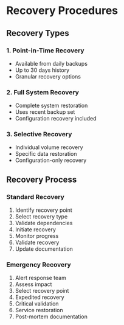 # Recovery Procedures

## Recovery Types

### 1. Point-in-Time Recovery
- Available from daily backups
- Up to 30 days history
- Granular recovery options

### 2. Full System Recovery
- Complete system restoration
- Uses recent backup set
- Configuration recovery included

### 3. Selective Recovery
- Individual volume recovery
- Specific data restoration
- Configuration-only recovery

## Recovery Process

### Standard Recovery
1. Identify recovery point
2. Select recovery type
3. Validate dependencies
4. Initiate recovery
5. Monitor progress
6. Validate recovery
7. Update documentation

### Emergency Recovery
1. Alert response team
2. Assess impact
3. Select recovery point
4. Expedited recovery
5. Critical validation
6. Service restoration
7. Post-mortem documentation